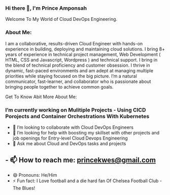 ### Hi there 👋, I'm Prince Amponsah

Welcome To My World of Cloud DevOps Engineering.

### About Me:

I am a collaborative, results-driven Cloud Engineer with hands-on experience in building, deploying and maintaining cloud solutions. I bring 8+ years of experience in technical project management, Web Development ( HTML, CSS and Javascript, Wordpress ) and technical support. I bring in the blend of technical proficiency and customer obsession. I thrive in dynamic, fast-paced environments and am adept at managing multiple priorities while staying focused on the big picture. I’m a natural communicator,  fast-learner, and collaborator who is passionate about bringing people together to achieve common goals.

Get To Know Abit More About Me:

### I’m currently working on Mulitiple Projects - Using CICD Porojects and Container Orchestrations With Kubernetes
- 👯 I’m looking to collaborate with Cloud DevOps Engineers
- 🤔 I’m looking for help with boosting my skillset with other projects and job openings for Entry-level Cloud Devops Engineering
- 💬 Ask me about Cloud and DevOps tasks and projects
## - 📫 How to reach me: <a href="mailto:princekwes@gmail.com">princekwes@gmail.com</a>
- 😄 Pronouns: He/Him
- ⚡ Fun fact: I Love football and a die hard fan Of Chelsea Football Club - The Blues!

